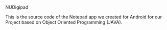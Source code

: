 NUDigipad

This is the source code of the Notepad app we created for Android for our Project based on Object Oriented Programming (JAVA).
